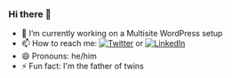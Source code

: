 ### Hi there 👋

- 🔭 I’m currently working on a Multisite WordPress setup
- 📫 How to reach me: [![Twitter](https://pimp-my-readme.webapp.io/pimp-my-readme/social-media?social=Twitter)](https://twitter.com/scotnewbury) or [![LinkedIn](https://pimp-my-readme.webapp.io/pimp-my-readme/social-media?social=LinkedIn)](https://www.linkedin.com/in/scotnewbury/)
- 😄 Pronouns: he/him
- ⚡ Fun fact: I'm the father of twins

<!--
**scotnewbury/scotnewbury** is a ✨ _special_ ✨ repository because its `README.md` (this file) appears on your GitHub profile.

Here are some ideas to get you started:
- 🌱 I’m currently shifting gears to learn Python!
- 👯 I’m looking to collaborate on ...
- 🤔 I’m looking for help with ...
- 💬 Ask me about ...
-->
